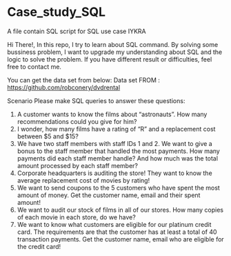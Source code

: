 # Case_study_SQL
A file contain SQL script for SQL use case IYKRA

Hi There!,
In this repo, I try to learn about SQL command. By solving some bussiness problem, I want to upgrade my understanding about SQL and the logic to solve the problem. 
If you have different result or difficulties, feel free to contact me.

You can get the data set from below:
Data set FROM : https://github.com/robconery/dvdrental 

Scenario
Please make SQL queries to answer these questions:
1.	A customer wants to know the films about “astronauts”. How many recommendations could you give for him?
2.	I wonder, how many films have a rating of “R” and a replacement cost between $5 and $15?
3.	We have two staff members with staff IDs 1 and 2. We want to give a bonus to the staff member that handled the most payments. How many payments did each staff member handle? And how much was the total amount processed by each staff member?
4.	Corporate headquarters is auditing the store! They want to know the average replacement cost of movies by rating!
5.	We want to send coupons to the 5 customers who have spent the most amount of money. Get the customer name, email and their spent amount!
6.	We want to audit our stock of films in all of our stores. How many copies of each movie in each store, do we have?
7.	We want to know what customers are eligible for our platinum credit card. The requirements are that the customer has at least a total of 40 transaction payments. Get the customer name, email who are eligible for the credit card! 
